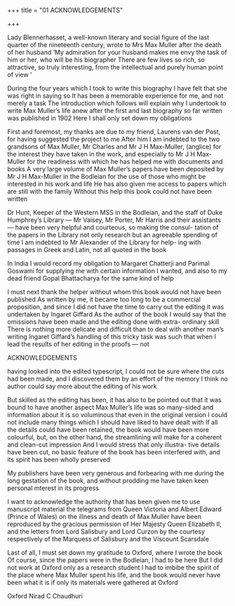 +++
title = "01 ACKNOWLEDGEMENTS"

+++


Lady Blennerhasset, a well-known literary and social figure of the last quarter of the nineteenth century, wrote to Mrs Max Muller after the death of her husband ‘My admiration for your husband makes me envy the task of him or her, who will be his biographer There are few lives so rich, so attractive, so truly interesting, from the intellectual and purely human point of view ’ 

During the four years which I took to write this biography I have felt that she was right in saying so It has been a memorable experience for me, and not merely a task The introduction which follows will explain why I undertook to write Max Muller’s life anew after the first and last biography so far written was published in 1902 Here I shall only set down my obligations 

First and foremost, my thanks are due to my friend, Laurens van der Post, for having suggested the project to me After him I am indebted to the two grandsons of Max Muller, Mr Charles and Mr J H Max-Muller, (anglice) for the interest they have taken in the work, and especially to Mr J H Max-Muller for the readiness with which he has helped me with documents and books A very large volume of Max Muller’s papers have been deposited by Mr J H Max-Muller in the Bodleian for the use of those who might be interested in his work and life He has also given me access to papers which are still with the family Without this help this book could not have been written 

Dr Hunt, Keeper of the Western MSS in the Bodleian, and the staff of Duke Humphrey’s Library — Mr Vaisey, Mr Porter, Mr Harris and their assistants — have been very helpful and courteous, so making the consul- tation of the papers in the Library not only research but an agreeable spending of time I am indebted to Mr Alexander of the Library for help- ing with passages in Greek and Latin, not all quoted in the book 

In India I would record my obligation to Margaret Chatterji and Parimal Goswami for supplying me with certain information I wanted, and also to my dead friend Gopal Bhattacharya for the same kind of help 

I must next thank the helper without whom this book would not have been published As written by me, it became too long to be a commercial proposition, and since I did not have the time to carry out the editing it was undertaken by Ingaret Giffard As the author of the book I would say that the omissions have been made and the editing done with extra- ordinary skill There is nothing more delicate and difficult than to deal with another man’s writing Ingaret Giffard’s handling of this tricky task was such that when I lead the results of her editing in the proofs — not 



ACKNOWLEDGEMENTS 


having looked into the edited typescript, I could not be sure where the cuts had been made, and I discovered them by an effort of the memory I think no author could say more about the editing of his work 

But skilled as the editing has been, it has also to be pointed out that it was bound to have another aspect Max Muller’s life was so many-sided and information about it is so voluminous that even in the original version I could not include many things which I should have liked to have dealt with If all the details could have been retained, the book would have been more colourful, but, on the other hand, the streamlining will make for a coherent and clean-cut impression And I would stress that only illustra- tive details have been cut, no basic feature of the book has been interfered with, and its spirit has been wholly preserved 

My publishers have been very generous and forbearing with me during the long gestation of the book, and without prodding me have taken keen personal mterest in its progress 

I want to acknowledge the authority that has been given me to use manuscript material the telegrams from Queen Victoria and Albert Edward (Prince of Wales) on the illness and death of Max Muller have been reproduced by the gracious permission of Her Majesty Queen Elizabeth II, and the letters from Lord Salisbury and Lord Curzon by the courtesy respectively of the Marquess of Salisbury and the Viscount Scarsdale 

Last of all, I must set down my gratitude to Oxford, where I wrote the book Of course, since the papers were in the Bodleian, I had to be here But I did not work at Oxford only as a research student I had to imbibe the spirit of the place where Max Muller spent his life, and the book would never have been what it is if only its materials were gathered at Oxford 

Oxford Nirad C Chaudhuri 

